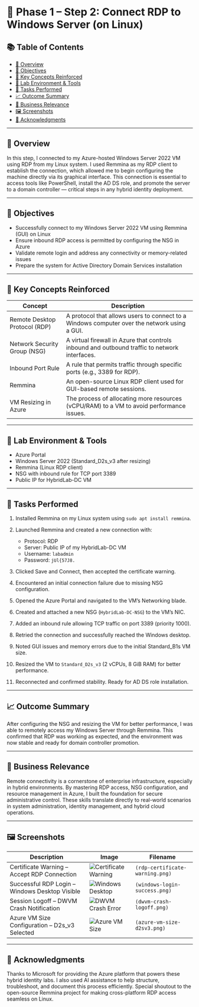 # 🎩 Phase 1 – Step 2: Connect RDP to Windows Server (on Linux)

## 📚 Table of Contents

* [📌 Overview](#-overview)
* [🎯 Objectives](#-objectives)
* [🧠 Key Concepts Reinforced](#-key-concepts-reinforced)
* [🧰 Lab Environment & Tools](#-lab-environment--tools)
* [🔧 Tasks Performed](#-tasks-performed)
* [📈 Outcome Summary](#-outcome-summary)
* [🏢 Business Relevance](#-business-relevance)
* [🖼️ Screenshots](#-screenshots)
* [🙏 Acknowledgments](#-acknowledgments)

---

## 📌 Overview

In this step, I connected to my Azure-hosted Windows Server 2022 VM using RDP from my Linux system. I used Remmina as my RDP client to establish the connection, which allowed me to begin configuring the machine directly via its graphical interface. This connection is essential to access tools like PowerShell, install the AD DS role, and promote the server to a domain controller — critical steps in any hybrid identity deployment.

---

## 🎯 Objectives

* Successfully connect to my Windows Server 2022 VM using Remmina (GUI) on Linux
* Ensure inbound RDP access is permitted by configuring the NSG in Azure
* Validate remote login and address any connectivity or memory-related issues
* Prepare the system for Active Directory Domain Services installation

---

## 🧠 Key Concepts Reinforced

| Concept                       | Description                                                                                   |
| ----------------------------- | --------------------------------------------------------------------------------------------- |
| Remote Desktop Protocol (RDP) | A protocol that allows users to connect to a Windows computer over the network using a GUI.   |
| Network Security Group (NSG)  | A virtual firewall in Azure that controls inbound and outbound traffic to network interfaces. |
| Inbound Port Rule             | A rule that permits traffic through specific ports (e.g., 3389 for RDP).                      |
| Remmina                       | An open-source Linux RDP client used for GUI-based remote sessions.                           |
| VM Resizing in Azure          | The process of allocating more resources (vCPU/RAM) to a VM to avoid performance issues.      |

---

## 🧰 Lab Environment & Tools

* Azure Portal
* Windows Server 2022 (Standard\_D2s\_v3 after resizing)
* Remmina (Linux RDP client)
* NSG with inbound rule for TCP port 3389
* Public IP for HybridLab-DC VM

---

## 🔧 Tasks Performed

1. Installed Remmina on my Linux system using `sudo apt install remmina`.
2. Launched Remmina and created a new connection with:

   * Protocol: RDP
   * Server: Public IP of my HybridLab-DC VM
   * Username: `labadmin`
   * Password: `jUl{57J8.`
3. Clicked Save and Connect, then accepted the certificate warning.
4. Encountered an initial connection failure due to missing NSG configuration.
5. Opened the Azure Portal and navigated to the VM’s Networking blade.
6. Created and attached a new NSG (`HybridLab-DC-NSG`) to the VM’s NIC.
7. Added an inbound rule allowing TCP traffic on port 3389 (priority 1000).
8. Retried the connection and successfully reached the Windows desktop.
9. Noted GUI issues and memory errors due to the initial Standard\_B1s VM size.
10. Resized the VM to `Standard_D2s_v3` (2 vCPUs, 8 GiB RAM) for better performance.
11. Reconnected and confirmed stability. Ready for AD DS role installation.

---

## 📈 Outcome Summary

After configuring the NSG and resizing the VM for better performance, I was able to remotely access my Windows Server through Remmina. This confirmed that RDP was working as expected, and the environment was now stable and ready for domain controller promotion.

---

## 🏢 Business Relevance

Remote connectivity is a cornerstone of enterprise infrastructure, especially in hybrid environments. By mastering RDP access, NSG configuration, and resource management in Azure, I built the foundation for secure administrative control. These skills translate directly to real-world scenarios in system administration, identity management, and hybrid cloud operations.

---

## 🖼️ Screenshots

| Description                                    | Image                                                                                            | Filename                        |
| ---------------------------------------------- | ------------------------------------------------------------------------------------------------ | ------------------------------- |
| Certificate Warning – Accept RDP Connection    | ![Certificate Warning](https://github.com/your-repo/images/rdp-certificate-warning.png?raw=true) | `(rdp-certificate-warning.png)` |
| Successful RDP Login – Windows Desktop Visible | ![Windows Desktop](https://github.com/your-repo/images/windows-login-success.png?raw=true)       | `(windows-login-success.png)`   |
| Session Logoff – DWVM Crash Notification       | ![DWVM Crash Error](https://github.com/your-repo/images/dwvm-crash-logoff.png?raw=true)          | `(dwvm-crash-logoff.png)`       |
| Azure VM Size Configuration – D2s\_v3 Selected | ![Azure VM Size](https://github.com/your-repo/images/azure-vm-size-d2sv3.png?raw=true)           | `(azure-vm-size-d2sv3.png)`     |

---

## 🙏 Acknowledgments

Thanks to Microsoft for providing the Azure platform that powers these hybrid identity labs. I also used AI assistance to help structure, troubleshoot, and document this process efficiently. Special shoutout to the open-source Remmina project for making cross-platform RDP access seamless on Linux.
